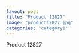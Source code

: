 ```yaml
---
layout: post
title: "Product 12827"
image: "product12827.jpg"
categories: "category1"
---
```

Product 12827
